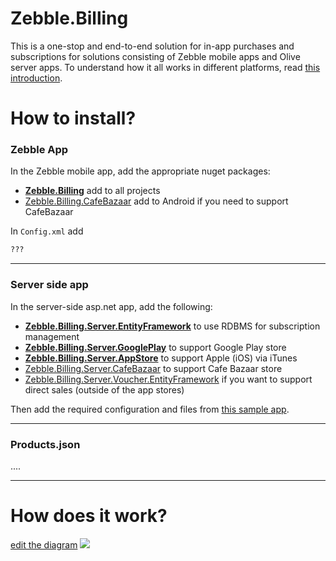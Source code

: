 # Zebble.Billing

This is a one-stop and end-to-end solution for in-app purchases and subscriptions for solutions consisting of Zebble mobile apps and Olive server apps.
To understand how it all works in different platforms, read [this introduction](https://medium.com/@jmn8718/in-app-purchases-notifications-4408c3ee88eb).

# How to install?

### Zebble App

In the Zebble mobile app, add the appropriate nuget packages:
- **[Zebble.Billing](https://www.nuget.org/packages/Zebble.Billing/)** add to all projects
- [Zebble.Billing.CafeBazaar](https://www.nuget.org/packages/Zebble.Billing.CafeBazaar/) add to Android if you need to support CafeBazaar

In `Config.xml` add

```xml
???
```

---

### Server side app

In the server-side asp.net app, add the following:

- **[Zebble.Billing.Server.EntityFramework](https://www.nuget.org/packages/Zebble.Billing.Server.EntityFramework/)** to use RDBMS for subscription management
- **[Zebble.Billing.Server.GooglePlay](https://www.nuget.org/packages/Zebble.Billing.Server.GooglePlay/)** to support Google Play store
- **[Zebble.Billing.Server.AppStore](https://www.nuget.org/packages/Zebble.Billing.Server.AppStore/)** to support Apple (iOS) via iTunes
- [Zebble.Billing.Server.CafeBazaar](https://www.nuget.org/packages/Zebble.Billing.Server.CafeBazaar/) to support Cafe Bazaar store
- [Zebble.Billing.Server.Voucher.EntityFramework](https://www.nuget.org/packages/Zebble.Billing.Server.Voucher.EntityFramework/) if you want to support direct sales (outside of the app stores)

Then add the required configuration and files from [this sample app](https://github.com/Geeksltd/Zebble.Billing/tree/master/Billing.Sample).

---

### Products.json
....


---


# How does it work?
[edit the diagram](https://app.diagrams.net/#HGeeksltd%2FZebble.Billing%2Fmaster%2FArchitecture.png)
![](https://github.com/Geeksltd/Zebble.Billing/raw/master/Architecture.png)

